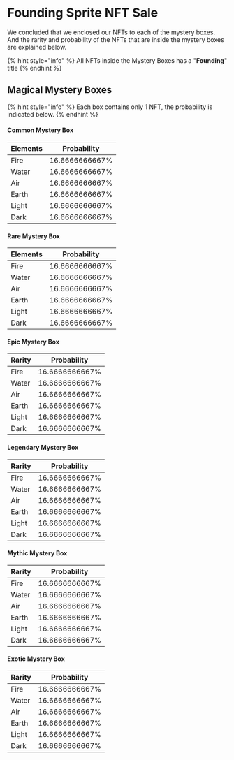 # Founding Sprite NFT Sale

We concluded that we enclosed our NFTs to each of the mystery boxes. And the rarity and probability of the NFTs that are inside the mystery boxes are explained below.

{% hint style="info" %}
All NFTs inside the Mystery Boxes has a "**Founding**" title
{% endhint %}

## Magical Mystery Boxes

{% hint style="info" %}
Each box contains only 1 NFT, the probability is indicated below.
{% endhint %}

#### Common Mystery Box

| Elements | Probability    |
| -------- | -------------- |
| Fire     | 16.6666666667% |
| Water    | 16.6666666667% |
| Air      | 16.6666666667% |
| Earth    | 16.6666666667% |
| Light    | 16.6666666667% |
| Dark     | 16.6666666667% |

#### Rare Mystery Box

| Elements | Probability    |
| -------- | -------------- |
| Fire     | 16.6666666667% |
| Water    | 16.6666666667% |
| Air      | 16.6666666667% |
| Earth    | 16.6666666667% |
| Light    | 16.6666666667% |
| Dark     | 16.6666666667% |

#### Epic Mystery Box

| Rarity | Probability    |
| ------ | -------------- |
| Fire   | 16.6666666667% |
| Water  | 16.6666666667% |
| Air    | 16.6666666667% |
| Earth  | 16.6666666667% |
| Light  | 16.6666666667% |
| Dark   | 16.6666666667% |

#### Legendary Mystery Box

| Rarity | Probability    |
| ------ | -------------- |
| Fire   | 16.6666666667% |
| Water  | 16.6666666667% |
| Air    | 16.6666666667% |
| Earth  | 16.6666666667% |
| Light  | 16.6666666667% |
| Dark   | 16.6666666667% |

#### Mythic Mystery Box

| Rarity | Probability    |
| ------ | -------------- |
| Fire   | 16.6666666667% |
| Water  | 16.6666666667% |
| Air    | 16.6666666667% |
| Earth  | 16.6666666667% |
| Light  | 16.6666666667% |
| Dark   | 16.6666666667% |

#### Exotic Mystery Box

| Rarity | Probability    |
| ------ | -------------- |
| Fire   | 16.6666666667% |
| Water  | 16.6666666667% |
| Air    | 16.6666666667% |
| Earth  | 16.6666666667% |
| Light  | 16.6666666667% |
| Dark   | 16.6666666667% |
